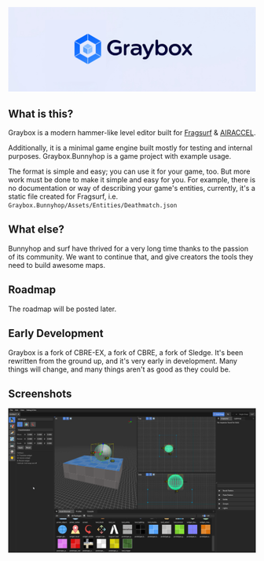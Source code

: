![alt text](_branding/github-banner.png)

## What is this?

Graybox is a modern hammer-like level editor built for [Fragsurf](https://store.steampowered.com/app/1033410/Fragsurf/) & [AIRACCEL](https://github.com/fragsurf/airaccel).

Additionally, it is a minimal game engine built mostly for testing and internal purposes.  Graybox.Bunnyhop is a game project with example usage.

The format is simple and easy; you can use it for your game, too.  But more work must be done to make it simple and easy for you.  For example, there is no documentation or way of describing your game's entities, currently, it's a static file created for Fragsurf, i.e. `Graybox.Bunnyhop/Assets/Entities/Deathmatch.json`

## What else?

Bunnyhop and surf have thrived for a very long time thanks to the passion of its community.  We want to continue that, and give creators the tools they need to build awesome maps.

## Roadmap

The roadmap will be posted later.

## Early Development

Graybox is a fork of CBRE-EX, a fork of CBRE, a fork of Sledge.  It's been rewritten from the ground up, and it's very early in development. Many things will change, and many things aren't as good as they could be.

## Screenshots

![Graybox Screenshot](_branding/screenshot_1.png)
